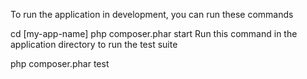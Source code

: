 To run the application in development, you can run these commands

cd [my-app-name]
php composer.phar start
Run this command in the application directory to run the test suite

php composer.phar test
